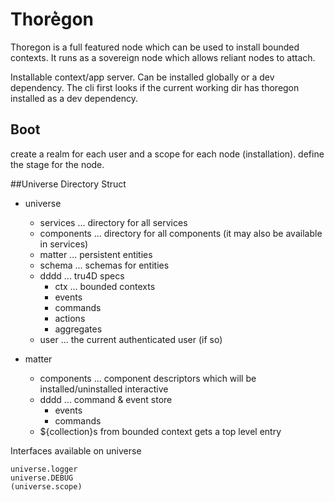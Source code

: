 Thore͛gon
========

Thoregon is a full featured node which can be used to install bounded contexts.
It runs as a sovereign node which allows reliant nodes to attach.

Installable context/app server. Can be installed globally or a dev dependency.
The cli first looks if the current working dir has thoregon installed as a dev dependency.

## Boot
create a realm for each user and a scope for each node (installation). 
define the stage for the node.

##Universe Directory Struct

- universe
    - services      ... directory for all services
    - components    ... directory for all components (it may also be available in services)
    - matter        ... persistent entities
    - schema        ... schemas for entities
    - dddd          ... tru4D specs 
        - ctx       ... bounded contexts
        - events
        - commands
        - actions
        - aggregates
    - user          ... the current authenticated user (if so)
    
- matter 
    - components    ... component descriptors which will be installed/uninstalled interactive
    - dddd          ... command & event store
        - events
        - commands
    - ${collection}s from bounded context gets a top level entry

Interfaces available on universe

    universe.logger
    universe.DEBUG
    (universe.scope)
